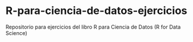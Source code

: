 # R-para-ciencia-de-datos-ejercicios
Repositorio para ejercicios del libro R para Ciencia de Datos (R for Data Science)
